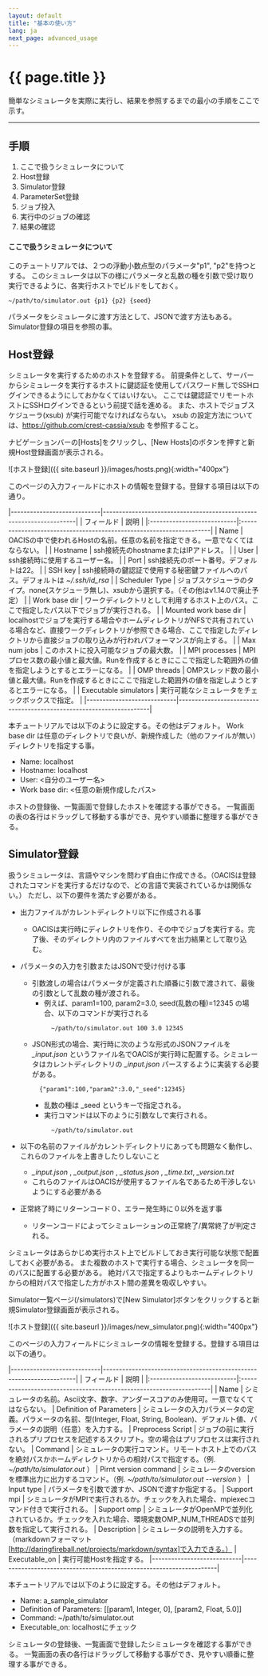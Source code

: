 ```yaml
---
layout: default
title: "基本の使い方"
lang: ja
next_page: advanced_usage
---
```


# {{ page.title }}

簡単なシミュレータを実際に実行し、結果を参照するまでの最小の手順をここで示す。

---

## 手順

1. ここで扱うシミュレータについて
1. Host登録
1. Simulator登録
1. ParameterSet登録
1. ジョブ投入
1. 実行中のジョブの確認
1. 結果の確認

#### ここで扱うシミュレータについて

このチュートリアルでは、２つの浮動小数点型のパラメータ"p1", "p2"を持つとする。
このシミュレータは以下の様にパラメータと乱数の種を引数で受け取り実行できるように、各実行ホストでビルドをしておく。

```
~/path/to/simulator.out {p1} {p2} {seed}
```

パラメータをシミュレータに渡す方法として、JSONで渡す方法もある。Simulator登録の項目を参照の事。

## Host登録

シミュレータを実行するためのホストを登録する。
前提条件として、サーバーからシミュレータを実行するホストに鍵認証を使用してパスワード無しでSSHログインできるようにしておかなくてはいけない。
ここでは鍵認証でリモートホストにSSHログインできるという前提で話を進める。
また、ホストでジョブスケジューラ(xsub) が実行可能でなければならない。
xsub の設定方法については、https://github.com/crest-cassia/xsub を参照すること。

ナビゲーションバーの[Hosts]をクリックし、[New Hosts]のボタンを押すと新規Host登録画面が表示される。

![ホスト登録]({{ site.baseurl }}/images/hosts.png){:width="400px"}

このページの入力フィールドにホストの情報を登録する。登録する項目は以下の通り。

|----------------------------|---------------------------------------------------------------------|
| フィールド                 | 説明                                                                |
|:---------------------------|:--------------------------------------------------------------------|
| Name                       | OACISの中で使われるHostの名前。任意の名前を指定できる。一意でなくてはならない。 |
| Hostname                   | ssh接続先のhostnameまたはIPアドレス。 |
| User                       | ssh接続時に使用するユーザー名。 |
| Port                       | ssh接続先のポート番号。デフォルトは22。 |
| SSH key                    | ssh接続時の鍵認証で使用する秘密鍵ファイルへのパス。デフォルトは *~/.ssh/id_rsa* |
| Scheduler Type             | ジョブスケジューラのタイプ。none(スケジューラ無し)、xsubから選択する。（その他はv1.14.0で廃止予定） |
| Work base dir              | ワークディレクトリとして利用するホスト上のパス。ここで指定したパス以下でジョブが実行される。 |
| Mounted work base dir      | localhostでジョブを実行する場合やホームディレクトリがNFSで共有されている場合など、直接ワークディレクトリが参照できる場合、ここで指定したディレクトリから直接ジョブの取り込みが行われパフォーマンスが向上する。 |
| Max num jobs               | このホストに投入可能なジョブの最大数。 |
| MPI processes              | MPIプロセス数の最小値と最大値。Runを作成するときにここで指定した範囲外の値を指定しようとするとエラーになる。 |
| OMP threads                | OMPスレッド数の最小値と最大値。Runを作成するときにここで指定した範囲外の値を指定しようとするとエラーになる。 |
| Executable simulators      | 実行可能なシミュレータをチェックボックスで指定。 |
|----------------------------|---------------------------------------------------------------------|


本チュートリアルでは以下のように設定する。その他はデフォルト。
Work base dir は任意のディレクトリで良いが、新規作成した（他のファイルが無い）ディレクトリを指定する事。

- Name: localhost
- Hostname: localhost
- User: <自分のユーザー名>
- Work base dir: <任意の新規作成したパス>

ホストの登録後、一覧画面で登録したホストを確認する事ができる。
一覧画面の表の各行はドラッグして移動する事ができ、見やすい順番に整理する事ができる。

## Simulator登録

扱うシミュレータは、言語やマシンを問わず自由に作成できる。（OACISは登録されたコマンドを実行するだけなので、どの言語で実装されているかは関係ない。）
ただし、以下の要件を満たす必要がある。

- 出力ファイルがカレントディレクトリ以下に作成される事
    - OACISは実行時にディレクトリを作り、その中でジョブを実行する。完了後、そのディレクトリ内のファイルすべてを出力結果として取り込む。
- パラメータの入力を引数またはJSONで受け付ける事
    - 引数渡しの場合はパラメータが定義された順番に引数で渡されて、最後の引数として乱数の種が渡される。
        - 例えば、param1=100, param2=3.0, seed(乱数の種)=12345 の場合、以下のコマンドが実行される
            ```
              ~/path/to/simulator.out 100 3.0 12345
            ```
    - JSON形式の場合、実行時に次のような形式のJSONファイルを *_input.json* というファイル名でOACISが実行時に配置する。シミュレータはカレントディレクトリの *_input.json* パースするように実装する必要がある。
        ```
          {"param1":100,"param2":3.0,"_seed":12345}
        ```
        - 乱数の種は _seed というキーで指定される。
        - 実行コマンドは以下のように引数なしで実行される。
            ```
              ~/path/to/simulator.out
            ```

- 以下の名前のファイルがカレントディレクトリにあっても問題なく動作し、これらのファイルを上書きしたりしないこと
    - *_input.json* , *_output.json* , *_status.json* , *_time.txt*, *_version.txt*
    - これらのファイルはOACISが使用するファイル名であるため干渉しないようにする必要がある
- 正常終了時にリターンコード０、エラー発生時に０以外を返す事
    - リターンコードによってシミュレーションの正常終了/異常終了が判定される。

シミュレータはあらかじめ実行ホスト上でビルドしておき実行可能な状態で配置しておく必要がある。
また複数のホストで実行する場合、シミュレータを同一のパスに配置する必要がある。
絶対パスで指定するよりもホームディレクトリからの相対パスで指定した方がホスト間の差異を吸収しやすい。

Simulator一覧ページ(/simulators)で[New Simulator]ボタンをクリックすると新規Simulator登録画面が表示される。

![ホスト登録]({{ site.baseurl }}/images/new_simulator.png){:width="400px"}

このページの入力フィールドにシミュレータの情報を登録する。登録する項目は以下の通り。

|----------------------------|---------------------------------------------------------------------|
| フィールド                 | 説明                                                                |
|:---------------------------|:--------------------------------------------------------------------|
| Name                       | シミュレータの名前。Ascii文字、数字、アンダースコアのみ使用可。一意でなくてはならない。
| Definition of Parameters   | シミュレータの入力パラメータの定義。パラメータの名前、型(Integer, Float, String, Boolean)、デフォルト値、パラメータの説明（任意）を入力する。
| Preprocess Script          | ジョブの前に実行されるプリプロセスを記述するスクリプト。空の場合はプリプロセスは実行されない。
| Command                    | シミュレータの実行コマンド。リモートホスト上でのパスを絶対パスかホームディレクトリからの相対パスで指定する。（例. *~/path/to/simulator.out* ）
| Pirnt version command      | シミュレータのversionを標準出力に出力するコマンド。（例. *~/path/to/simulator.out --version* ）
| Input type                 | パラメータを引数で渡すか、JSONで渡すか指定する。
| Support mpi                | シミュレータがMPIで実行されるか。チェックを入れた場合、mpiexecコマンド付きで実行される。
| Support omp                | シミュレータがOpenMPで並列化されているか。チェックを入れた場合、環境変数OMP_NUM_THREADSで並列数を指定して実行される。
| Description                | シミュレータの説明を入力する。（markdownフォーマット[http://daringfireball.net/projects/markdown/syntax]で入力できる。）
| Executable_on              | 実行可能Hostを指定する。
|----------------------------|---------------------------------------------------------------------|

本チュートリアルでは以下のように設定する。その他はデフォルト。

- Name: a_sample_simulator
- Definition of Parameters: [[param1, Integer, 0], [param2, Float, 5.0]]
- Command: ~/path/to/simulator.out
- Executable_on: localhostにチェック

シミュレータの登録後、一覧画面で登録したシミュレータを確認する事ができる。
一覧画面の表の各行はドラッグして移動する事ができ、見やすい順番に整理する事ができる。


